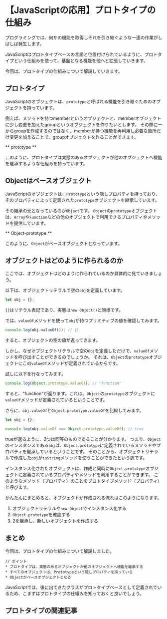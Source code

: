 # 【JavaScriptの応用】プロトタイプの仕組み

プログラミングでは、何かの機能を取得しそれを引き継ぐような一連の作業がしばしば発生します。

JavaScriptはプロトタイプベースの言語と位置付けられているように、プロトタイプという仕組みを使って、基盤となる機能を他へと拡張していきます。

今回は、プロトタイプの仕組みについて解説していきます。

## プロトタイプ
JavaScriptのオブジェクトは、```prototype```と呼ばれる機能を引き継ぐためのオブジェクトを持っています。

例えば、メソッドを持つmemberというオブジェクトと、memberオブジェクトに少し変更を加えたgroupというオブジェクトを作りたいとします。
その際に一からgroupを作成するのではなく、memberが持つ機能を再利用し必要な箇所だけ変更を加えることで、groupオブジェクトを作ることができます。

** prototype **

このように、プロトタイプは実態のあるオブジェクトが他のオブジェクトへ機能を継承するような仕組みを持っています。

## Objectはベースオブジェクト
JavaScriptのオブジェクトは、```Prototype```という隠しプロパティを持っており、そのプロパティによって定義された```prototype```オブジェクトを継承しています。

その継承の元となっているのが```Object```です。
```Object```の```prototype```オブジェクトは、```Array```や```Function```などの他のオブジェクトで利用できるプロパティやメソッドを提供しています。

** Object-prototype **

このように、```Object```がベースオブジェクトとなっています。

## オブジェクトはどのように作られるのか
ここでは、オブジェクトはどのように作られているのか具体的に見ていきましょう。

以下は、オブジェクトリテラルで空の```obj```を定義しています。
```javascript
let obj = {};
 ```
```{}```はリテラル表記であり、実態は```new Object()```と同様です。

では、```valueOf```メソッドを使って```obj```が持つプリミティブの値を確認してみます。
```javascript
console.log(obj.valueOf()); // {}
 ```
すると、オブジェクトの空の値が返ってきます。

しかし、なぜオブジェクトリテラルで空の```Obj```を定義しただけで、```valueOf```メソッドを呼び出すことができるのでしょうか。
それは、```Object```の```prototype```オブジェクトにこの```valueOf```メソッドが定義されているからです。

試しに以下を行なってみます。
```javascript
console.log(Object.prototype.valueOf); // "function"
```
すると、"function"が返ります。これは、```Object```の```prototype```オブジェクトに```valueOf```メソッドが定義されているということです。

さらに、```obj.valueOf```と```Object.prototype.valueOf```を比較してみます。
```javascript
let obj = {};

console.log(obj.valueOf === Object.prototype.valueOf); // true
```
trueが返るように、2つは同等のものであることが分かります。
つまり、```Object```のインスタンスである```obj```は、```Object.prototype```に定義されているメソッドやプロパティを継承しているということです。
そのことから、オブジェクトリテラルで作成した```obj```が```toString```メソッドを使うことができたという訳です。

インスタンス化されたオブジェクトは、作成と同時に```Object.prototype```オブジェクトに定義されているプロパティやメソッドを利用することができます。
このようなメソッド（プロパティ）のことをプロトタイプメソッド（プロパティ）と呼びます。

かんたんにまとめると、オブジェクトが作成される流れはこのようになります。
1. オブジェクトリテラルや```new Object```でインスタンス化する
2. ```Object.prototype```を確認する
3. 2を継承し、新しいオブジェクトを作成する

## まとめ
今回は、プロトタイプの仕組みについて解説しました。

```plain
// ポイント
* プロトタイプは、実態のあるオブジェクトが他のオブジェクトへ機能を継承する
* すべてのオブジェクトは、Prototypeという隠しプロパティを持っている
* Objectがベースオブジェクトとなる
 ```

JavaScriptでは、後に出てきたクラスがプロトタイプベースとして定義されているため、こまずはプロトタイプの仕組みを知っておくと良いでしょう。

## プロトタイプの関連記事

